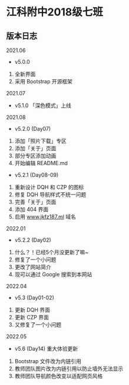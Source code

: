 # 江科附中2018级七班
## 版本日志

2021.06
- v5.0.0 
1. 全新界面 
2. 采用 Bootstrap 开源框架

2021.07 
- v5.1.0 「深色模式」上线 

2021.08 
- v5.2.0 (Day07)
1. 添加「照片下载」专区
2. 添加「关于」页面
3. 部分专区添加动画
4. 开始编辑 README.md
- v5.2.1 (Day08-09) 
1. 重新设计 DQH 和 CZP 的图标
2. 修复 DQH 导航样式不统一问题
3. 完善「关于」页面
4. 添加 404 界面
5. 启用 www.jkfz187.ml 域名

2022.01
- v5.2.2 (Day02)
1. 什么？！已经5个月没更新了嘛~
2. 修复了一个小问题
3. 更改了网站简介
4. 现可以通过 Google 搜索到本网站

2022.04
- v5.3 (Day01-02)
1. 更新 DQH 界面
2. 更新 CZP 界面
3. 又修复了一个小问题

2022.05
- v5.6 (Day14)
重大体验更新
1. Bootstrap 文件改为内链引用
2. 教师团队图片改为内链引用以防止墙外无法显示
3. 教师团队导航颜色改变以适配网页风格